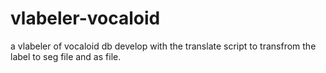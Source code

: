 # vlabeler-vocaloid
a vlabeler of vocaloid db develop with the translate script to transfrom the label to seg file and as file.
